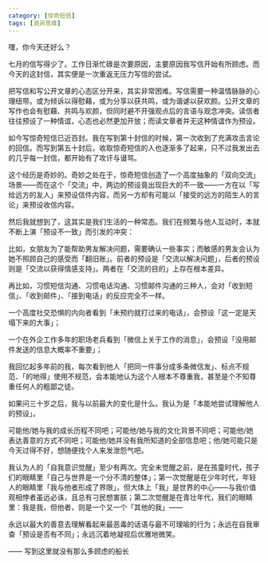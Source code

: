 ```yaml
---
category: [惊奇短信]
tags: [诡异思维]
---
```



嘿，你今天还好么？

七月的信写得少了。工作日渐忙碌是次要原因，主要原因我写信开始有所顾虑。而今天的这封信，其实便是一次重返无压力写信的尝试。

把写信和写公开文章的心态区分开来，其实非常困难。写信需要一种温情脉脉的心理纽带。或为倾诉以得慰藉，或为分享以获共鸣，或为谐谑以获欢颜。公开文章的写作也会有慰藉、共鸣与欢颜，但同时避不开强观点后的言语与观念冲突。读信者往往预设了一种情谊，心态也必然更加开放；而读文章者并无这种情谊作为预设。

如今写惊奇短信已近百封。我在写到第十封信的时候，第一次收到了充满攻击言论的回信。而写到第五十封后，收取惊奇短信的人也逐渐多了起来，只不过我发出去的几乎每一封信，都开始有了攻讦与谩骂。

这个经历是奇妙的。奇妙之处在于，惊奇短信创造了一个高度抽象的「双向交流」场景——而在这个「交流」中，两边的预设竟出现巨大的不一致——一方在以「写给远方的友人」来预设信件内容，而另一方却有可能以「接受的远方的陌生人的言论」来预设收信内容。

然后我就想到了，这其实是我们生活的一种常态。我们在频繁与他人互动时，本就不断上演「预设不一致」而引发的冲突：

比如，女朋友为了能帮助男友解决问题，需要确认一些事实；而敏感的男友会认为她不照顾自己的感受而「翻旧账」。前者的预设是「交流以解决问题」，后者的预设则是「交流以获得情感支持」。两者在「交流的目的」上存在根本差异。

再比如，习惯短信沟通、习惯电话沟通、习惯邮件沟通的三种人，会对「收到短信」、「收到邮件」、「接到电话」的反应完全不一样。

一个高度社交恐惧的内向者看到「未预约就打过来的电话」，会预设「这一定是天塌下来的大事」；

一个在外企工作多年的职场老兵看到「微信上关于工作的消息」，会预设「没用邮件发送的信息大概率不重要」；

我回忆起多年前的我，每次看到他人「把同一件事分成多条微信发」、标点不规范、「的地得」使用不规范，会本能地认为这个人根本不尊重我，甚至是个不知尊重任何人的粗鄙之徒。

如果问三十岁之后，我与以前最大的变化是什么。我认为是「本能地尝试理解他人的预设」。

可能他/她与我的成长历程不同吧；可能他/她与我的文化背景不同吧；可能他/她表达善意的方式不同吧；可能他/她并没有我所知道的全部信息吧；他/她可能只是今天过得不好，想随便找个人来发泄怨气吧。

我认为人的「自我意识觉醒」至少有两次。完全未觉醒之前，是在孩童时代，孩子们的眼睛里「自己与世界是一个分不清的整体」；第一次觉醒是在少年时代，年轻人的眼睛里「我与他者形成了界限」，但大体上「我」是世界的中心——与我价值观相悖者虽远必诛，且总有刁民想害朕；第二次觉醒是在青壮年代，我们的眼睛里：我是我，但他者，则是一个又一个「其他的我」——

永远以最大的善意去理解看起来最恶毒的话语与最不可理喻的行为；永远在自我审查「预设是否有不同」；永远沉着地凝视后优雅地微笑。

—— 写到这里就没有那么多顾虑的船长